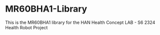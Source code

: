 # MR60BHA1-Library
This is the MR60BHA1 library for the HAN Health Concept LAB - S6 2324 Health Robot Project 
